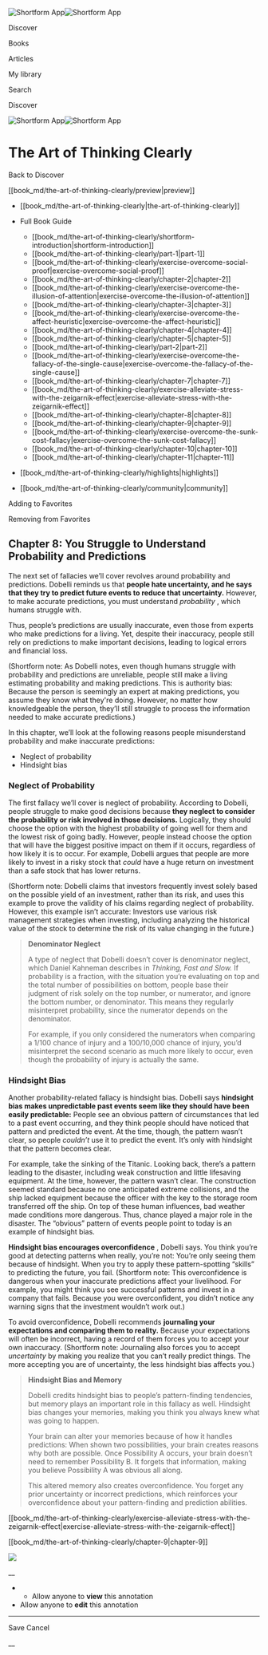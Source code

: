 ![Shortform App](/img/logo.36a2399e.svg)![Shortform App](/img/logo-dark.70c1b072.svg)

Discover

Books

Articles

My library

Search

Discover

![Shortform App](/img/logo.36a2399e.svg)![Shortform App](/img/logo-dark.70c1b072.svg)

# The Art of Thinking Clearly

Back to Discover

[[book_md/the-art-of-thinking-clearly/preview|preview]]

  * [[book_md/the-art-of-thinking-clearly|the-art-of-thinking-clearly]]
  * Full Book Guide

    * [[book_md/the-art-of-thinking-clearly/shortform-introduction|shortform-introduction]]
    * [[book_md/the-art-of-thinking-clearly/part-1|part-1]]
    * [[book_md/the-art-of-thinking-clearly/exercise-overcome-social-proof|exercise-overcome-social-proof]]
    * [[book_md/the-art-of-thinking-clearly/chapter-2|chapter-2]]
    * [[book_md/the-art-of-thinking-clearly/exercise-overcome-the-illusion-of-attention|exercise-overcome-the-illusion-of-attention]]
    * [[book_md/the-art-of-thinking-clearly/chapter-3|chapter-3]]
    * [[book_md/the-art-of-thinking-clearly/exercise-overcome-the-affect-heuristic|exercise-overcome-the-affect-heuristic]]
    * [[book_md/the-art-of-thinking-clearly/chapter-4|chapter-4]]
    * [[book_md/the-art-of-thinking-clearly/chapter-5|chapter-5]]
    * [[book_md/the-art-of-thinking-clearly/part-2|part-2]]
    * [[book_md/the-art-of-thinking-clearly/exercise-overcome-the-fallacy-of-the-single-cause|exercise-overcome-the-fallacy-of-the-single-cause]]
    * [[book_md/the-art-of-thinking-clearly/chapter-7|chapter-7]]
    * [[book_md/the-art-of-thinking-clearly/exercise-alleviate-stress-with-the-zeigarnik-effect|exercise-alleviate-stress-with-the-zeigarnik-effect]]
    * [[book_md/the-art-of-thinking-clearly/chapter-8|chapter-8]]
    * [[book_md/the-art-of-thinking-clearly/chapter-9|chapter-9]]
    * [[book_md/the-art-of-thinking-clearly/exercise-overcome-the-sunk-cost-fallacy|exercise-overcome-the-sunk-cost-fallacy]]
    * [[book_md/the-art-of-thinking-clearly/chapter-10|chapter-10]]
    * [[book_md/the-art-of-thinking-clearly/chapter-11|chapter-11]]
  * [[book_md/the-art-of-thinking-clearly/highlights|highlights]]
  * [[book_md/the-art-of-thinking-clearly/community|community]]



Adding to Favorites 

Removing from Favorites 

## Chapter 8: You Struggle to Understand Probability and Predictions

The next set of fallacies we’ll cover revolves around probability and predictions. Dobelli reminds us that **people hate uncertainty, and he says that they try to predict future events to reduce that uncertainty.** However, to make accurate predictions, you must understand _probability_ , which humans struggle with.

Thus, people’s predictions are usually inaccurate, even those from experts who make predictions for a living. Yet, despite their inaccuracy, people still rely on predictions to make important decisions, leading to logical errors and financial loss.

(Shortform note: As Dobelli notes, even though humans struggle with probability and predictions are unreliable, people still make a living estimating probability and making predictions. This is authority bias: Because the person is seemingly an expert at making predictions, you assume they know what they're doing. However, no matter how knowledgeable the person, they’ll still struggle to process the information needed to make accurate predictions.)

In this chapter, we’ll look at the following reasons people misunderstand probability and make inaccurate predictions:

  * Neglect of probability
  * Hindsight bias



### Neglect of Probability

The first fallacy we’ll cover is neglect of probability. According to Dobelli, people struggle to make good decisions because **they neglect to consider the probability or risk involved in those decisions.** Logically, they should choose the option with the highest probability of going well for them and the lowest risk of going badly. However, people instead choose the option that will have the biggest positive impact on them if it occurs, regardless of how likely it is to occur. For example, Dobelli argues that people are more likely to invest in a risky stock that _could_ have a huge return on investment than a safe stock that has lower returns.

(Shortform note: Dobelli claims that investors frequently invest solely based on the possible yield of an investment, rather than its risk, and uses this example to prove the validity of his claims regarding neglect of probability. However, this example isn’t accurate: Investors use various risk management strategies when investing, including analyzing the historical value of the stock to determine the risk of its value changing in the future.)

> **Denominator Neglect**
> 
> A type of neglect that Dobelli doesn’t cover is denominator neglect, which Daniel Kahneman describes in _Thinking, Fast and Slow._ If probability is a fraction, with the situation you’re evaluating on top and the total number of possibilities on bottom, people base their judgment of risk solely on the top number, or numerator, and ignore the bottom number, or denominator. This means they regularly misinterpret probability, since the numerator depends on the denominator.
> 
> For example, if you only considered the numerators when comparing a 1/100 chance of injury and a 100/10,000 chance of injury, you’d misinterpret the second scenario as much more likely to occur, even though the probability of injury is actually the same.

### Hindsight Bias

Another probability-related fallacy is hindsight bias. Dobelli says **hindsight bias makes unpredictable past events seem like they should have been easily predictable:** People see an obvious pattern of circumstances that led to a past event occurring, and they think people should have noticed that pattern and predicted the event. At the time, though, the pattern wasn’t clear, so people _couldn’t_ use it to predict the event. It’s only with hindsight that the pattern becomes clear.

For example, take the sinking of the Titanic. Looking back, there’s a pattern leading to the disaster, including weak construction and little lifesaving equipment. At the time, however, the pattern wasn’t clear. The construction seemed standard because no one anticipated extreme collisions, and the ship lacked equipment because the officer with the key to the storage room transferred off the ship. On top of these human influences, bad weather made conditions more dangerous. Thus, chance played a major role in the disaster. The “obvious” pattern of events people point to today is an example of hindsight bias.

**Hindsight bias encourages overconfidence** , Dobelli says. You think you’re good at detecting patterns when really, you’re not: You’re only seeing them because of hindsight. When you try to apply these pattern-spotting “skills” to predicting the future, you fail. (Shortform note: This overconfidence is dangerous when your inaccurate predictions affect your livelihood. For example, you might think you see successful patterns and invest in a company that fails. Because you were overconfident, you didn’t notice any warning signs that the investment wouldn’t work out.)

To avoid overconfidence, Dobelli recommends **journaling your expectations and comparing them to reality.** Because your expectations will often be incorrect, having a record of them forces you to accept your own inaccuracy. (Shortform note: Journaling also forces you to accept _uncertainty_ by making you realize that you can’t really predict things. The more accepting you are of uncertainty, the less hindsight bias affects you.)

> **Hindsight Bias and Memory**
> 
> Dobelli credits hindsight bias to people’s pattern-finding tendencies, but memory plays an important role in this fallacy as well. Hindsight bias changes your memories, making you think you always knew what was going to happen.
> 
> Your brain can alter your memories because of how it handles predictions: When shown two possibilities, your brain creates reasons why both are possible. Once Possibility A occurs, your brain doesn’t need to remember Possibility B. It forgets that information, making you believe Possibility A was obvious all along.
> 
> This altered memory also creates overconfidence. You forget any prior uncertainty or incorrect predictions, which reinforces your overconfidence about your pattern-finding and prediction abilities.

[[book_md/the-art-of-thinking-clearly/exercise-alleviate-stress-with-the-zeigarnik-effect|exercise-alleviate-stress-with-the-zeigarnik-effect]]

[[book_md/the-art-of-thinking-clearly/chapter-9|chapter-9]]

![](https://bat.bing.com/action/0?ti=56018282&Ver=2&mid=b91f0d6b-6de7-4b00-ac82-fce60c8c7251&sid=1711133063fa11eebdec89a8b8ae3bbc&vid=171147a063fa11eea7440fcfeb230d96&vids=0&msclkid=N&pi=0&lg=en-US&sw=800&sh=600&sc=24&nwd=1&tl=Shortform%20%7C%20Book&p=https%3A%2F%2Fwww.shortform.com%2Fapp%2Fbook%2Fthe-art-of-thinking-clearly%2Fchapter-8&r=&lt=430&evt=pageLoad&sv=1&rn=558432)

__

  *   * Allow anyone to **view** this annotation
  * Allow anyone to **edit** this annotation



* * *

Save Cancel

__



